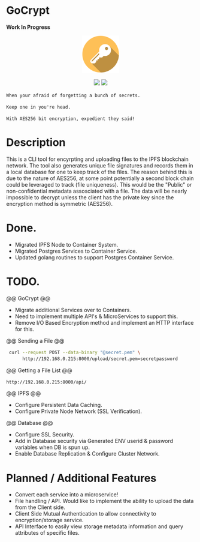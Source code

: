 # GoCrypt
**Work In Progress**
<p align="center">
<img src="https://github.com/td4b/GoCrypt/blob/master/image/key_icon-01.png" width="100" height="100">
</p>
<p align="center">
<img style="float: center;" src="https://goreportcard.com/badge/github.com/TD4B/GoCrypt">
<img style="float: center;" src="https://img.shields.io/badge/License-MIT-yellow.svg">

`When your afraid of forgetting a bunch of secrets.`<p>
`Keep one in you're head.`<p>
`With AES256 bit encryption, expedient they said!`

# Description
This is a CLI tool for encyrpting and uploading files to the IPFS blockchain network. The tool also generates unique file signatures and records them in a local database for one to keep track of the files. The reason behind this is due to the nature of AES256, at some point potentially a second block chain could be leveraged to track (file uniqueness). This would be the "Public" or non-confidential metadata assosciated with a file. The data will be nearly impossible to decrypt unless the client has the private key since the encryption method is symmetric (AES256).

# Done.
- Migrated IPFS Node to Container System.
- Migrated Postgres Services to Container Service.
- Updated golang routines to support Postgres Container Service.

# TODO.

@@ GoCrypt @@
- Migrate additional Services over to Containers.
- Need to implement multiple API's & MicroServices to support this.
- Remove I/O Based Encryption method and implement an HTTP interface for this.

@@ Sending a File @@
```bash
 curl --request POST --data-binary "@secret.pem" \
      http://192.168.0.215:8000/upload/secret.pem=secretpassword
```

@@ Getting a File List @@

```bash
http://192.168.0.215:8000/api/
```

@@ IPFS @@
- Configure Persistent Data Caching.
- Configure Private Node Network (SSL Verification).

@@ Database @@
- Configure SSL Security.
- Add in Database security via Generated ENV userid & password variables when DB is spun up.
- Enable Database Replication & Configure Cluster Network.

# Planned / Additional Features
- Convert each service into a microservice!
- File handling / API. Would like to implement the ability to upload the data from the Client side.
- Client Side Mutual Authentication to allow connectivity to encryption/storage service.
- API Interface to easily view storage metadata information and query attributes of specific files.
